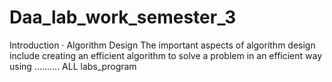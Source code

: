 #   Daa_lab_work_semester_3
Introduction · Algorithm Design The important aspects of algorithm design include creating an efficient algorithm to solve a problem in an efficient way using ..........
ALL labs_program
 
